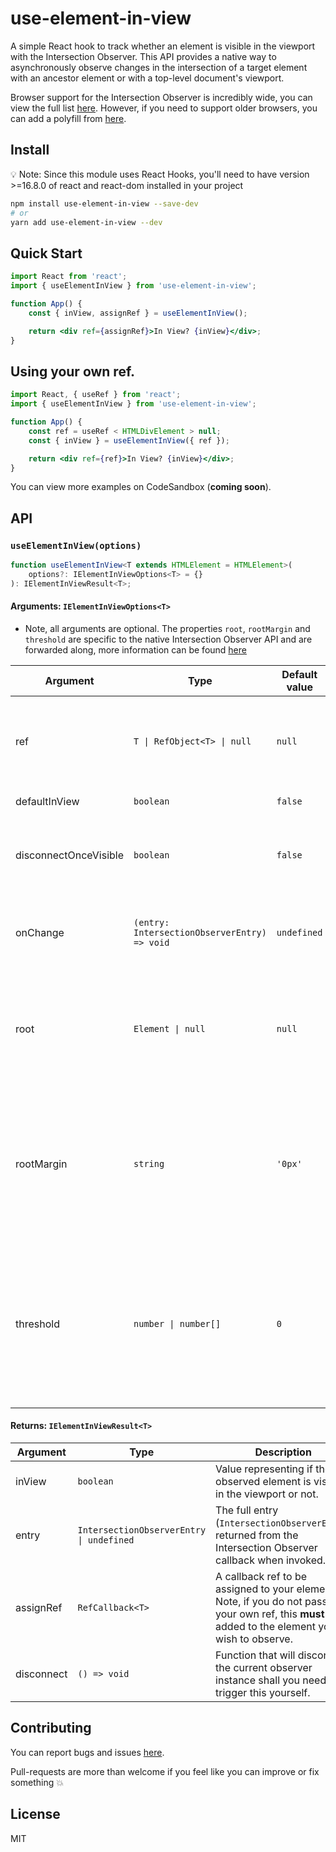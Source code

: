 # use-element-in-view

A simple React hook to track whether an element is visible in the viewport with the Intersection Observer.
This API provides a native way to asynchronously observe changes in the intersection of a target element with an ancestor element or with a top-level document's viewport.

Browser support for the Intersection Observer is incredibly wide, you can view the full list [here](https://caniuse.com/intersectionobserver). However, if you need to support older browsers, you can add a polyfill from [here](https://www.npmjs.com/package/intersection-observer).

## Install

💡 Note: Since this module uses React Hooks, you'll need to have version >=16.8.0 of react and react-dom installed in your project

```sh
npm install use-element-in-view --save-dev
# or
yarn add use-element-in-view --dev
```

## Quick Start

```jsx
import React from 'react';
import { useElementInView } from 'use-element-in-view';

function App() {
    const { inView, assignRef } = useElementInView();

    return <div ref={assignRef}>In View? {inView}</div>;
}
```

## Using your own ref.

```jsx
import React, { useRef } from 'react';
import { useElementInView } from 'use-element-in-view';

function App() {
    const ref = useRef < HTMLDivElement > null;
    const { inView } = useElementInView({ ref });

    return <div ref={ref}>In View? {inView}</div>;
}
```

You can view more examples on CodeSandbox (**coming soon**).

## API

### `useElementInView(options)`

```ts
function useElementInView<T extends HTMLElement = HTMLElement>(
    options?: IElementInViewOptions<T> = {}
): IElementInViewResult<T>;
```

#### Arguments: `IElementInViewOptions<T>`

-   Note, all arguments are optional. The properties `root`, `rootMargin` and `threshold` are specific to the native Intersection Observer API and are forwarded along, more information can be found [here](https://developer.mozilla.org/en-US/docs/Web/API/IntersectionObserver)

| Argument              | Type                                         | Default value | Description                                                                                                                                                                                                                                                                                                         |
| --------------------- | -------------------------------------------- | ------------- | ------------------------------------------------------------------------------------------------------------------------------------------------------------------------------------------------------------------------------------------------------------------------------------------------------------------- |
| ref                   | `T \| RefObject<T> \| null`                  | `null`        | Pass in your own ref instead of using the ref callback provided. This can be useful if you already have a ref inside your component you want to observe.                                                                                                                                                            |
| defaultInView         | `boolean`                                    | `false`       | Set the default value for the inView property.                                                                                                                                                                                                                                                                      |
| disconnectOnceVisible | `boolean`                                    | `false`       | Will disconnect the observer once the observed element has entered the viewport. A use-case for this is for lazy-loading images.                                                                                                                                                                                    |
| onChange              | `(entry: IntersectionObserverEntry) => void` | `undefined`   | Provide a callback that receives the full `IntersectionObserverEntry` as an argument that fires on each change of element intersection.                                                                                                                                                                             |
| root                  | `Element \| null`                            | `null`        | The `Element` or `Document` whose bounds are used as the bounding box when testing for intersection. If no root value was passed to the constructor or its value is null, the top-level document's viewport is used                                                                                                 |
| rootMargin            | `string`                                     | `'0px'`       | A string which specifies a set of offsets to add to the root's bounding box when calculating intersections, effectively shrinking or growing the root for calculation purposes. The syntax is approximately the same as that for the CSS `margin` property. The default is `"0px 0px 0px 0px"`.                     |
| threshold             | `number \| number[]`                         | `0`           | A list of thresholds, sorted in increasing numeric order, where each threshold is a ratio of intersection area to bounding box area of an observed target. Notifications for a target are generated when any of the thresholds are crossed for that target. If no value was passed to the constructor, `0` is used. |

#### Returns: `IElementInViewResult<T>`

| Argument   | Type                                     | Description                                                                                                                                         |
| ---------- | ---------------------------------------- | --------------------------------------------------------------------------------------------------------------------------------------------------- |
| inView     | `boolean`                                | Value representing if the observed element is visible in the viewport or not.                                                                       |
| entry      | `IntersectionObserverEntry \| undefined` | The full entry (`IntersectionObserverEntry`) returned from the Intersection Observer callback when invoked.                                         |
| assignRef  | `RefCallback<T>`                         | A callback ref to be assigned to your element. Note, if you do not pass in your own ref, this **must** be added to the element you wish to observe. |
| disconnect | `() => void`                             | Function that will disconnect the current observer instance shall you need to trigger this yourself.                                                |

## Contributing

You can report bugs and issues [here](https://github.com/joshuaaron/use-element-in-view/issues/new).

Pull-requests are more than welcome if you feel like you can improve or fix something 💥

## License

MIT
